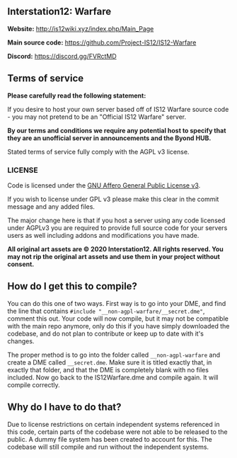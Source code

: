 ## Interstation12: Warfare

**Website:** http://is12wiki.xyz/index.php/Main_Page

**Main source code:** https://github.com/Project-IS12/IS12-Warfare

**Discord:**  https://discord.gg/FVRctMD

## Terms of service

**Please carefully read the following statement:**

If you desire to host your own server based off of IS12 Warfare source code - you may not pretend to be an "Official IS12 Warfare" server.

**By our terms and conditions we require any potential host to specify that they are an unofficial server in announcements and the Byond HUB.**

Stated terms of service fully comply with the AGPL v3 license.

### LICENSE
Code is licensed under the [GNU Affero General Public License v3](http://www.gnu.org/licenses/agpl.html).

If you wish to license under GPL v3 please make this clear in the commit message and any added files.

The major change here is that if you host a server using any code licensed under AGPLv3 you are required to provide full source code for your servers users as well including addons and modifications you have made.

**All original art assets are © 2020 Interstation12.  All rights reserved. You may not rip the original art assets and use them in your project without consent.**


## How do I get this to compile?

You can do this one of two ways. First way is to go into your DME, and find the line that contains `#include "__non-agpl-warfare/__secret.dme"`, comment this out. Your code will now compile, but it may not be compatible with the main repo anymore, only do this if you have simply downloaded the codebase, and do not plan to contribute or keep up to date with it's changes.

The proper method is to go into the folder called `__non-agpl-warfare` and create a DME called `__secret.dme`. Make sure it is titled exactly that, in exactly that folder, and that the DME is completely blank with no files included. Now go back to the IS12Warfare.dme and compile again. It will compile correctly.


## Why do I have to do that?

Due to license restrictions on certain independent systems referenced in this code, certain parts of the codebase were not able to be released to the public. A dummy file system has been created to account for this. The codebase will still compile and run without the independent systems.
